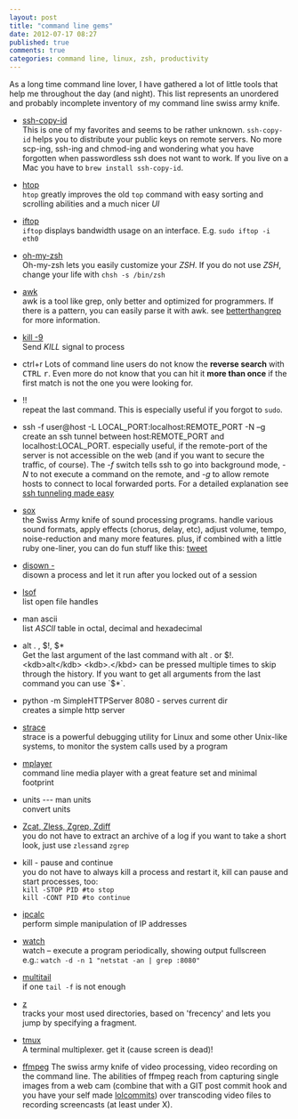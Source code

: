 ```yaml
---
layout: post
title: "command line gems"
date: 2012-07-17 08:27
published: true
comments: true
categories: command line, linux, zsh, productivity
---
```



As a long time command line lover, I have gathered a lot of little tools that help me throughout the day (and night). This list represents an unordered and probably incomplete inventory of my command line swiss army knife.
<!-- more -->

- [ssh-copy-id](http://linux.die.net/man/1/ssh-copy-id)  
  This is one of my favorites and seems to be rather unknown. `ssh-copy-id` helps you to distribute your public keys on remote servers. No more scp-ing, ssh-ing and chmod-ing and wondering what you have forgotten when passwordless ssh does not want to work. If you live on a Mac you have to `brew install ssh-copy-id`.

- [htop](http://htop.sourceforge.net/)  
`htop` greatly improves the old `top` command with easy sorting and scrolling abilities and a much nicer _UI_

- [iftop](http://linux.die.net/man/8/iftop)  
`iftop` displays bandwidth usage on an interface. E.g. `sudo iftop -i eth0`

- [oh-my-zsh](https://github.com/robbyrussell/oh-my-zsh/)  
Oh-my-zsh lets you easily customize your _ZSH_. If you do not use _ZSH_, change your life with `chsh -s /bin/zsh`

- [awk](http://www.grymoire.com/Unix/Awk.html)  
awk is a tool like grep, only better and optimized for programmers. If there is a pattern, you can easily parse it with awk. see [betterthangrep](http://betterthangrep.com) for more information.

- [kill -9](http://linux.die.net/man/1/kill)  
Send _KILL_ signal to process

- ctrl+r
Lots of command line users do not know the __reverse search__ with <kbd>CTRL</kbd> <kbd>r</kbd>. Even more do not know that you can hit it __more than once__ if the first match is not the one you were looking for.

- !!  
repeat the last command. This is especially useful if you forgot to `sudo`.

- ssh -f user@host -L LOCAL_PORT:localhost:REMOTE_PORT -N –g  
create an ssh tunnel between host:REMOTE_PORT and localhost:LOCAL_PORT. especially useful, if the remote-port of the server is not accessible on the web (and if you want to secure the traffic, of course).
The *-f* switch tells ssh to go into background mode, *-N* to not execute a command on the remote, and *-g* to allow remote hosts to connect to local forwarded ports.
For a detailed explanation see [ssh tunneling made easy](http://www.revsys.com/writings/quicktips/ssh-tunnel.html)

- [sox](http://sox.sourceforge.net/)  
the Swiss Army knife of sound processing programs. handle various sound formats, apply effects (chorus, delay, etc), adjust volume, tempo, noise-reduction and many more features.
plus, if combined with a little ruby one-liner, you can do fun stuff like this: [tweet](http://twitter.com/notyce/status/124221847595266048)

- [disown -](http://linux.about.com/library/cmd/blcmdl1_disown.htm)  
disown a process and let it run after you locked out of a session

- [lsof](http://linux.die.net/man/8/lsof)  
list open file handles

- man ascii  
list _ASCII_ table in octal, decimal and hexadecimal

- <kdb>alt</kdb> <kdb>.</kbd> , $!, $*  
Get the last argument of the last command with <kdb>alt</kdb> <kdb>.</kbd> or $!. <kdb>alt</kdb> <kdb>.</kbd> can be pressed multiple times to skip through the history. If you want to get all arguments from the last command you can use `$*`.

- python -m SimpleHTTPServer 8080 - serves current dir  
creates a simple http server

- [strace](http://linux.die.net/man/1/strace)  
strace is a powerful debugging utility for Linux and some other Unix-like systems, to monitor the system calls used by a program

- [mplayer](http://www.mplayerhq.hu/design7/news.html)  
command line media player with a great feature set and minimal footprint

- units --- man units  
convert units

- [Zcat, Zless, Zgrep, Zdiff](http://www.thegeekstuff.com/2009/05/zcat-zless-zgrep-zdiff-zcmp-zmore-gzip-file-operations-on-the-compressed-files/)  
you do not have to extract an archive of a log if you want to take a short look, just use `zless`and `zgrep`

- kill - pause and continue  
you do not have to always kill a process and restart it, kill can pause and start processes, too:  
`kill -STOP PID #to stop`   
`kill -CONT PID #to continue`

- [ipcalc](http://linux.die.net/man/1/ipcalc)  
perform simple manipulation of IP addresses

- [watch](http://linux.die.net/man/1/watch)  
watch – execute a program periodically, showing output fullscreen  
e.g.: `watch -d -n 1 "netstat -an | grep :8080"`

- [multitail](http://linux.die.net/man/1/multitail)  
if one `tail -f` is not enough

- [z](https://github.com/rupa/z/)  
tracks your most used directories, based on 'frecency' and lets you jump by specifying a fragment.

- [tmux](http://tmux.sourceforge.net/)  
A terminal multiplexer. get it (cause screen is dead)!

- [ffmpeg](http://ffmpeg.org)
The swiss army knife of video processing, video recording on the command line. The abilities of ffmpeg reach from capturing single images from a web cam (combine that with a GIT post commit hook and you have your self made [lolcommits](https://github.com/mroth/lolcommits/)) over transcoding video files to recording screencasts (at least under X).
